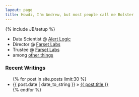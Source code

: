 ```yaml
---
layout: page
title: Howdi, I'm Andrew, but most people call me Bolster
---
```

{% include JB/setup %}


* Data Scientist @ [Alert Logic](https://www.alertlogic.com)
* Director @ [Farset Labs](https://www.farsetlabs.org.uk)
* Trustee @ [Farset Labs](https://www.vaultartiststudios.com/)
* among [other things](/about)

### Recent Writings

<ul class="posts">  
  {% for post in site.posts limit:30 %}  
     <li>  
       <span>{{ post.date | date_to_string }}</span> &raquo;  
       <a href="{{ BASE_PATH }}{{ post.url }}">  
       {{ post.title }}</a>  
     </li>  
  {% endfor %}  
</ul>
